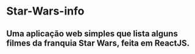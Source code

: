 # Star-Wars-info
## Uma aplicação web simples que lista alguns filmes da franquia Star Wars, feita em ReactJS.
